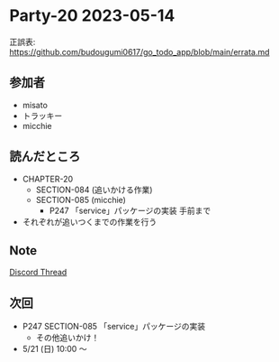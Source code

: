 # Party-20 2023-05-14
正誤表: https://github.com/budougumi0617/go_todo_app/blob/main/errata.md

## 参加者
- misato
- トラッキー
- micchie

## 読んだところ
- CHAPTER-20
  - SECTION-084 (追いかける作業)
  - SECTION-085 (micchie)
    - P247 「service」パッケージの実装 手前まで
- それぞれが追いつくまでの作業を行う

## Note
[Discord Thread](https://discord.com/channels/689414179752247409/1107109415968063618)

## 次回
- P247 SECTION-085 「service」パッケージの実装
  - その他追いかけ！
- 5/21 (日) 10:00 〜
